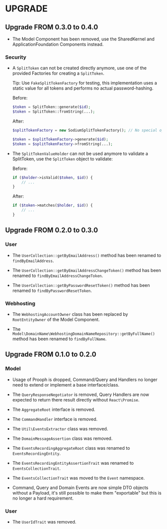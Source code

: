 UPGRADE
=======

## Upgrade FROM 0.3.0 to 0.4.0

 * The Model Component has been removed, use the SharedKernel and 
   ApplicationFoundation Components instead.
   
### Security

 * A `SplitToken` can not be created directly anymore, use one of the provided
   Factories for creating a `SplitToken`.
   
   Tip: Use `FakeSplitTokenFactory` for testing, this implementation uses a
   static value for all tokens and performs no actual password-hashing.
   
   Before:
  
   ```php
   $token = SplitToken::generate($id);
   $token = SplitToken::fromString(...);
   ```
   
   After:
   
   ```php
   $splitTokenFactory = new SodiumSplitTokenFactory(); // No special options.

   $token = $splitTokenFactory->generate($id);
   $token = $splitTokenFactory->fromString(...);
   ```
   
 * The `SplitTokenValueHolder` can not be used anymore to validate
   a SplitToken, use the `SplitToken` object to validate:
   
   Before:
  
   ```php
   if ($holder->isValid($token, $id)) {
       // ...
   }
   ```
   
   After:
   
   ```php
   if ($token->matches($holder, $id)) {
       // ...
   }
   ```

## Upgrade FROM 0.2.0 to 0.3.0

### User

 * The `UserCollection::getByEmailAddress()` method has been renamed 
   to `findByEmailAddress`.

 * The `UserCollection::getByEmailAddressChangeToken()` method has been renamed 
   to `findByEmailAddressChangeToken`.

 * The `UserCollection::getByPasswordResetToken()` method has been renamed 
   to `findByPasswordResetToken`.
  
### Webhosting

* The `WebhostingAccountOwner` class has been replaced by `RootEntityOwner` 
  of the Model Component.
  
* The `Model\DomainName\WebhostingDomainNameRepository::getByFullName()` method has
  been renamed to `findByFullName`.

## Upgrade FROM 0.1.0 to 0.2.0

### Model

* Usage of Prooph is dropped, Command/Query and Handlers no longer need to extend
  or implement a base interface/class.

* The `QueryResponseNegotiator` is removed, Query Handlers are now expected
  to return there result directly without `React\Promise`.
  
* The `AggregateRoot` interface is removed.

* The `CommandHandler` interface is removed.

* The `Util\EventsExtractor` class was removed.

* The `DomainMessageAssertion` class was removed.

* The `EventsRecordingAggregateRoot` class was renamed to `EventsRecordingEntity`.

* The `EventsRecordingEntityAssertionTrait` was renamed to `EventsCollectionTrait`.

* The `EventsCollectionTrait` was moved to the `Event` namespace.

* Command, Query and Domain Events are now simple DTO objects without a Payload,
  it's still possible to make them "exportable" but this is no longer a hard requirement.
  
### User

* The `UserIdTrait` was removed.
